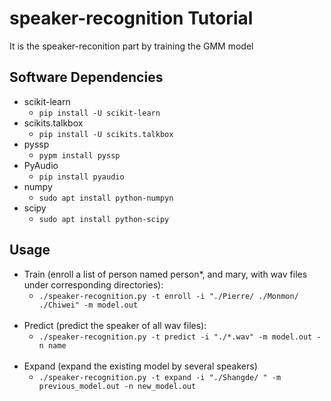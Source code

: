 # speaker-recognition Tutorial
It is the speaker-reconition part by training the GMM model

## Software Dependencies
- scikit-learn 
    - `pip install -U scikit-learn` <br>
- scikits.talkbox 
    - `pip install -U scikits.talkbox` <br>
- pyssp
    - `pypm install pyssp` <br>
- PyAudio
    - `pip install pyaudio` <br>
- numpy
    - `sudo apt install python-numpyn` <br>
- scipy
    - `sudo apt install python-scipy` <br>

## Usage
- Train (enroll a list of person named person*, and mary, with wav files under corresponding directories): <br>
    - `./speaker-recognition.py -t enroll -i "./Pierre/ ./Monmon/ ./Chiwei" -m model.out` <br>
    <br>
- Predict (predict the speaker of all wav files): <br>
    - `./speaker-recognition.py -t predict -i "./*.wav" -m model.out -n name` <br>
    <br>
- Expand (expand the existing model by several speakers) <br>
    - `./speaker-recognition.py -t expand -i "./Shangde/ " -m previous_model.out -n new_model.out` <br>
